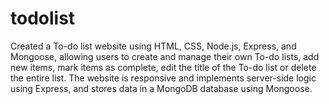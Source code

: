# todolist

Created a To-do list website using HTML, CSS, Node.js, Express, and Mongoose, allowing users to create and manage their own To-do lists, add new items, mark items as complete, edit the title of the To-do list or delete the entire list. 
The website is responsive and implements server-side logic using Express, and stores data in a MongoDB database using Mongoose.
